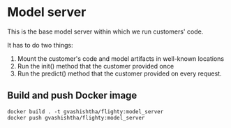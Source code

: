 # Model server

This is the base model server within which we run customers' code.

It has to do two things:
1. Mount the customer's code and model artifacts in well-known locations
1. Run the init() method that the customer provided once
1. Run the predict() method that the customer provided on every request.

## Build and push Docker image

```
docker build . -t gvashishtha/flighty:model_server
docker push gvashishtha/flighty:model_server
```